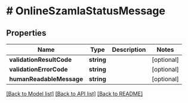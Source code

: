 # # OnlineSzamlaStatusMessage

## Properties

Name | Type | Description | Notes
------------ | ------------- | ------------- | -------------
**validationResultCode** | **string** |  | [optional]
**validationErrorCode** | **string** |  | [optional]
**humanReadableMessage** | **string** |  | [optional]

[[Back to Model list]](../../README.md#models) [[Back to API list]](../../README.md#endpoints) [[Back to README]](../../README.md)
